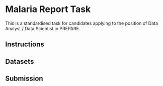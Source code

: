 # Malaria Report Task
This is a standardised task for candidates applying to the position of Data Analyst / Data Scientist in PREPARE.

## Instructions

## Datasets

## Submission

